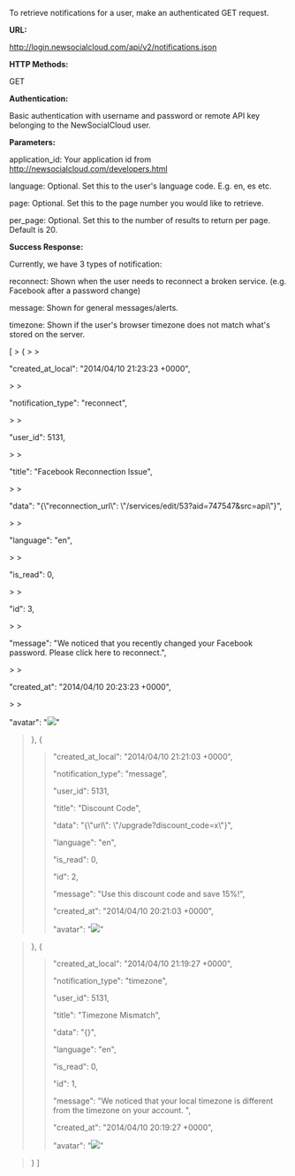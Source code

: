 To retrieve notifications for a user, make an authenticated GET request.

**URL:**

http://login.newsocialcloud.com/api/v2/notifications.json

**HTTP Methods:**

GET

**Authentication:**

Basic authentication with username and password or remote API key belonging to the NewSocialCloud user.

**Parameters:**

<p>application_id: Your application id from <a href='http://newsocialcloud.com/developers.html'>http://newsocialcloud.com/developers.html</a></p>
<p>language: Optional. Set this to the user's language code. E.g. en, es etc.</p>
<p>page: Optional. Set this to the page number you would like to retrieve.</p>
<p>per_page: Optional. Set this to the number of results to return per page. Default is 20.</p>

**Success Response:**

<p>Currently, we have 3 types of notification:</p>

<p>reconnect: Shown when the user needs to reconnect a broken service. (e.g. Facebook after a password change)</p>
<p>message: Shown for general messages/alerts.</p>
<p>timezone: Shown if the user's browser timezone does not match what's stored on the server.</p>
[
> {
> > <p>"created_at_local": "2014/04/10 21:23:23 +0000",</p>
> > <p>"notification_type": "reconnect",</p>
> > <p>"user_id": 5131,</p>
> > <p>"title": "Facebook Reconnection Issue",</p>
> > <p>"data": "{\"reconnection_url\": \"/services/edit/53?aid=747547&src=api\"}",</p>
> > <p>"language": "en",</p>
> > <p>"is_read": 0,</p>
> > <p>"id": 3,</p>
> > <p>"message": "We noticed that you recently changed your Facebook password. Please click here to reconnect.",</p>
> > <p>"created_at": "2014/04/10 20:23:23 +0000",</p>
> > <p>"avatar": "<img src='https://cdn2.iconfinder.com/data/icons/metro-ui-dock/128/Facebook_alt_1.png' />"</p>

> },
> {
> > <p>"created_at_local": "2014/04/10 21:21:03 +0000",</p>
> > <p>"notification_type": "message",</p>
> > <p>"user_id": 5131,</p>
> > <p>"title": "Discount Code",</p>
> > <p>"data": "{\"url\": \"/upgrade?discount_code=x\"}",</p>
> > <p>"language": "en",</p>
> > <p>"is_read": 0,</p>
> > <p>"id": 2,</p>
> > <p>"message": "Use this discount code and save 15%!",</p>
> > <p>"created_at": "2014/04/10 20:21:03 +0000",</p>
> > <p>"avatar": "<img src='https://cdn2.iconfinder.com/data/icons/metro-ui-dock/128/Email_Chat.png' />"</p>

> },
> {
> > <p>"created_at_local": "2014/04/10 21:19:27 +0000",</p>
> > <p>"notification_type": "timezone",</p>
> > <p>"user_id": 5131,</p>
> > <p>"title": "Timezone Mismatch",</p>
> > <p>"data": "{}",</p>
> > <p>"language": "en",</p>
> > <p>"is_read": 0,</p>
> > <p>"id": 1,</p>
> > <p>"message": "We noticed that your local timezone is different from the timezone on your account. ",</p>
> > <p>"created_at": "2014/04/10 20:19:27 +0000",</p>
> > <p>"avatar": "<img src='https://cdn1.iconfinder.com/data/icons/metro-ui-dock/128/Clock.png' />"</p>

> }
]